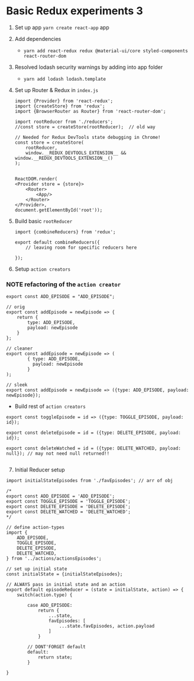 # Basic Redux experiments 3

1) Set up app `yarn create react-app` app
2) Add dependencies
    - `yarn add react-redux redux @material-ui/core styled-components react-router-dom` 
3) Resolved lodash security warnings by adding into app folder

    - `yarn add lodash lodash.template`

4) Set up Router & Redux in `index.js`
    ````
    import {Provider} from 'react-redux';
    import {createStore} from 'redux';
    import {BrowserRouter as Router} from 'react-router-dom';

    import rootReducer from './reducers';
    //const store = createStore(rootReducer);  // old way

    // Needed for Redux DevTools state debugging in Chrome!
    const store = createStore(
        rootReducer,
        window.__REDUX_DEVTOOLS_EXTENSION__ && window.__REDUX_DEVTOOLS_EXTENSION__()
    );


    ReactDOM.render(
    <Provider store = {store}> 
        <Router>
            <App/>
        </Router>
    </Provider>, 
    document.getElementById('root'));

    ````


5) Build basic `rootReducer`
    ````
    import {combineReducers} from 'redux';

    export default combineReducers({
        // leaving room for specific reducers here

    });
    ````
6) Setup `action creators`

### NOTE refactoring of the `action creator`

````
export const ADD_EPISODE = "ADD_EPISODE";

// orig
export const addEpisode = newEpisode => {
    return {
        type: ADD_EPISODE,
        payload: newEpisode
    }
};

// cleaner
export const addEpisode = newEpisode => (
        { type: ADD_EPISODE,
          payload: newEpisode  
        }    
);

// sleek
export const addEpisode = newEpisode => ({type: ADD_EPISODE, payload: newEpisode});

````
- Build rest of `action creators`
````
export const toggleEpisode = id => ({type: TOGGLE_EPISODE, payload: id});

export const deleteEpisode = id = ({type: DELETE_EPISODE, payload: id});

export const deleteWatched = id = ({type: DELETE_WATCHED, payload: null}); // may not need null returned!!
   
````

7) Initial Reducer setup
````
import initialStateEpisodes from './favEpisodes'; // arr of obj

/*
export const ADD_EPISODE = 'ADD_EPISODE';
export const TOGGLE_EPISODE = 'TOGGLE_EPISODE';
export const DELETE_EPISODE = 'DELETE_EPISODE';
export const DELETE_WATCHED = 'DELETE_WATCHED';
*/

// define action-types
import {
    ADD_EPISODE,
    TOGGLE_EPISODE,
    DELETE_EPISODE,
    DELETE_WATCHED,
} from '../actions/actionsEpisodes';

// set up initial state
const initialState = {initialStateEpisodes};

// ALWAYS pass in initial state and an action
export default episodeReducer = (state = initialState, action) => {
    switch(action.type) {

        case ADD_EPISODE:  
            return {
                ...state,
                favEpisodes: [
                    ...state.favEpisodes, action.payload
                ]
            }

        // DONT'FORGET default
        default:
            return state;    
        }

}

````

